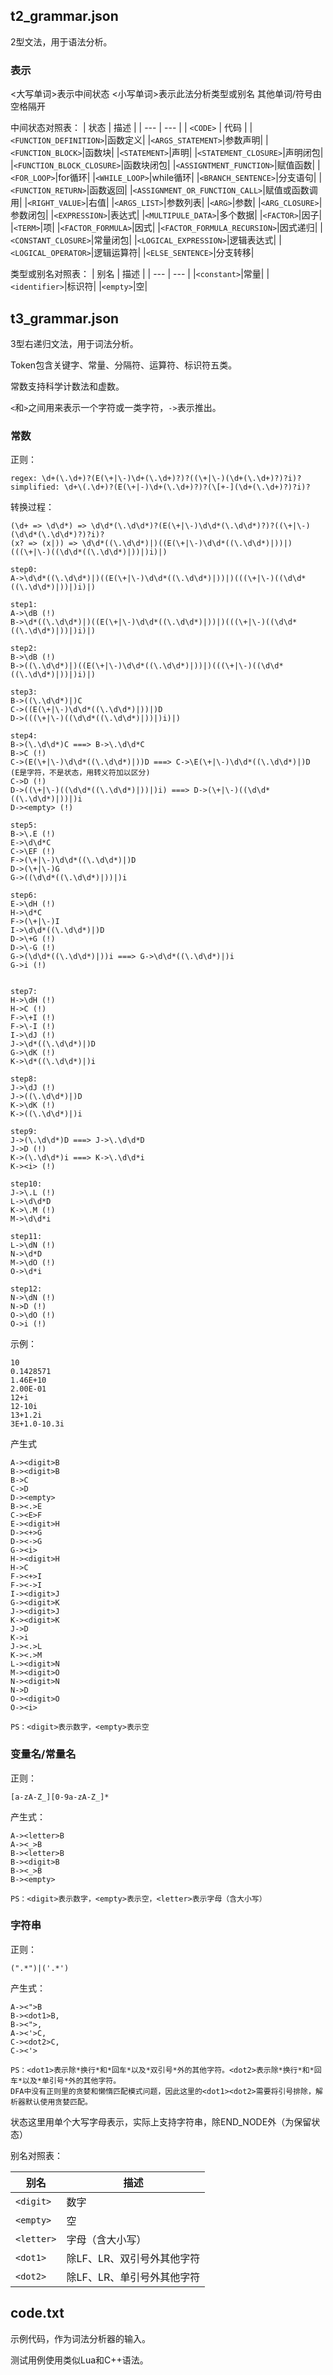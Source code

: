 ## t2_grammar.json

2型文法，用于语法分析。


### 表示
<大写单词>表示中间状态
<小写单词>表示此法分析类型或别名
其他单词/符号由空格隔开

中间状态对照表：
|   状态   |   描述   |
| --- | --- |
| `<CODE>` | 代码 |
|`<FUNCTION_DEFINITION>`|函数定义|
|`<ARGS_STATEMENT>`|参数声明|
|`<FUNCTION_BLOCK>`|函数块|
|`<STATEMENT>`|声明|
|`<STATEMENT_CLOSURE>`|声明闭包|
|`<FUNCTION_BLOCK_CLOSURE>`|函数块闭包|
|`<ASSIGNTMENT_FUNCTION>`|赋值函数|
|`<FOR_LOOP>`|for循环|
|`<WHILE_LOOP>`|while循环|
|`<BRANCH_SENTENCE>`|分支语句|
|`<FUNCTION_RETURN>`|函数返回|
|`<ASSIGNMENT_OR_FUNCTION_CALL>`|赋值或函数调用|
|`<RIGHT_VALUE>`|右值|
|`<ARGS_LIST>`|参数列表|
|`<ARG>`|参数|
|`<ARG_CLOSURE>`|参数闭包|
|`<EXPRESSION>`|表达式|
|`<MULTIPULE_DATA>`|多个数据|
|`<FACTOR>`|因子|
|`<TERM>`|项|
|`<FACTOR_FORMULA>`|因式|
|`<FACTOR_FORMULA_RECURSION>`|因式递归|
|`<CONSTANT_CLOSURE>`|常量闭包|
|`<LOGICAL_EXPRESSION>`|逻辑表达式|
|`<LOGICAL_OPERATOR>`|逻辑运算符|
|`<ELSE_SENTENCE>`|分支转移|

类型或别名对照表：
|  别名   |  描述  |
| --- | --- |
|`<constant>`|常量|
|`<identifier>`|标识符|
|`<empty>`|空|

## t3_grammar.json

3型右递归文法，用于词法分析。

Token包含关键字、常量、分隔符、运算符、标识符五类。

常数支持科学计数法和虚数。

`<`和`>`之间用来表示一个字符或一类字符，`->`表示推出。


### 常数

正则：
```
regex: \d+(\.\d+)?(E(\+|\-)\d+(\.\d+)?)?((\+|\-)(\d+(\.\d+)?)?i)?
simplified: \d+\(.\d+)?(E(\+|-)\d+(\.\d+)?)?(\[+-](\d+(\.\d+)?)?i)?
```

转换过程：
```
(\d+ => \d\d*) => \d\d*(\.\d\d*)?(E(\+|\-)\d\d*(\.\d\d*)?)?((\+|\-)(\d\d*(\.\d\d*)?)?i)?
(x? => (x|)) => \d\d*((\.\d\d*)|)((E(\+|\-)\d\d*((\.\d\d*)|))|)(((\+|\-)((\d\d*((\.\d\d*)|))|)i)|)

step0:
A->\d\d*((\.\d\d*)|)((E(\+|\-)\d\d*((\.\d\d*)|))|)(((\+|\-)((\d\d*((\.\d\d*)|))|)i)|)

step1:
A->\dB (!)
B->\d*((\.\d\d*)|)((E(\+|\-)\d\d*((\.\d\d*)|))|)(((\+|\-)((\d\d*((\.\d\d*)|))|)i)|)

step2:
B->\dB (!)
B->((\.\d\d*)|)((E(\+|\-)\d\d*((\.\d\d*)|))|)(((\+|\-)((\d\d*((\.\d\d*)|))|)i)|)

step3:
B->((\.\d\d*)|)C
C->((E(\+|\-)\d\d*((\.\d\d*)|))|)D
D->(((\+|\-)((\d\d*((\.\d\d*)|))|)i)|)

step4:
B->(\.\d\d*)C ===> B->\.\d\d*C
B->C (!)
C->(E(\+|\-)\d\d*((\.\d\d*)|))D ===> C->\E(\+|\-)\d\d*((\.\d\d*)|)D  (E是字符，不是状态，用转义符加以区分)
C->D (!)
D->((\+|\-)((\d\d*((\.\d\d*)|))|)i) ===> D->(\+|\-)((\d\d*((\.\d\d*)|))|)i
D-><empty> (!)

step5:
B->\.E (!)
E->\d\d*C
C->\EF (!)
F->(\+|\-)\d\d*((\.\d\d*)|)D
D->(\+|\-)G
G->((\d\d*((\.\d\d*)|))|)i

step6:
E->\dH (!)
H->\d*C
F->(\+|\-)I
I->\d\d*((\.\d\d*)|)D
D->\+G (!)
D->\-G (!)
G->(\d\d*((\.\d\d*)|))i ===> G->\d\d*((\.\d\d*)|)i
G->i (!)


step7:
H->\dH (!)
H->C (!)
F->\+I (!)
F->\-I (!)
I->\dJ (!)
J->\d*((\.\d\d*)|)D
G->\dK (!)
K->\d*((\.\d\d*)|)i

step8:
J->\dJ (!)
J->((\.\d\d*)|)D
K->\dK (!)
K->((\.\d\d*)|)i

step9:
J->(\.\d\d*)D ===> J->\.\d\d*D
J->D (!)
K->(\.\d\d*)i ===> K->\.\d\d*i
K-><i> (!)

step10:
J->\.L (!)
L->\d\d*D
K->\.M (!)
M->\d\d*i

step11:
L->\dN (!)
N->\d*D
M->\dO (!)
O->\d*i

step12:
N->\dN (!)
N->D (!)
O->\dO (!)
O->i (!)

```

示例：
```
10
0.1428571
1.46E+10
2.00E-01
12+i
12-10i
13+1.2i
3E+1.0-10.3i
```

产生式
```
A-><digit>B
B-><digit>B
B->C
C->D
D-><empty>
B-><.>E
C-><E>F
E-><digit>H
D-><+>G
D-><->G
G-><i>
H-><digit>H
H->C
F-><+>I
F-><->I
I-><digit>J
G-><digit>K
J-><digit>J
K-><digit>K
J->D
K->i
J-><.>L
K-><.>M
L-><digit>N
M-><digit>O
N-><digit>N
N->D
O-><digit>O
O-><i>

PS：<digit>表示数字，<empty>表示空
```

### 变量名/常量名

正则：
```
[a-zA-Z_][0-9a-zA-Z_]*
```

产生式：
```
A-><letter>B
A-><_>B
B-><letter>B
B-><digit>B
B-><_>B
B-><empty>

PS：<digit>表示数字，<empty>表示空，<letter>表示字母（含大小写）
```

### 字符串

正则：
```
(".*")|('.*')
```

产生式：
```
A-><">B
B-><dot1>B,
B-><">,
A-><'>C,
C-><dot2>C,
C-><'>

PS：<dot1>表示除*换行*和*回车*以及*双引号*外的其他字符。<dot2>表示除*换行*和*回车*以及*单引号*外的其他字符。
DFA中没有正则里的贪婪和懒惰匹配模式问题，因此这里的<dot1><dot2>需要将引号排除，解析器默认使用贪婪匹配。
```

状态这里用单个大写字母表示，实际上支持字符串，除END_NODE外（为保留状态）

别名对照表：

| 别名 | 描述 |
| ---- | ---- |
| `<digit>` |   数字   |
| `<empty>` |   空   |
| `<letter>` |   字母（含大小写）   |
| `<dot1>` |   除LF、LR、双引号外其他字符   |
| `<dot2>` |   除LF、LR、单引号外其他字符   |



## code.txt

示例代码，作为词法分析器的输入。

测试用例使用类似Lua和C++语法。
